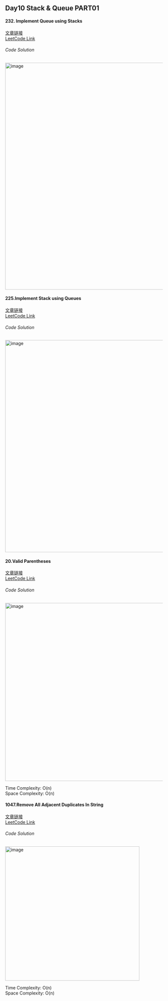 ## Day10 Stack & Queue PART01  

#### 232. Implement Queue using Stacks  
[文章链接](https://programmercarl.com/0232.%E7%94%A8%E6%A0%88%E5%AE%9E%E7%8E%B0%E9%98%9F%E5%88%97.html#%E5%85%B6%E4%BB%96%E8%AF%AD%E8%A8%80%E7%89%88%E6%9C%AC)  
[LeetCode Link](https://leetcode.com/problems/implement-queue-using-stacks/)  

###### Code Solution  
<img width="725" alt="image" src="https://github.com/user-attachments/assets/0e2b528a-5644-420e-a443-7544ceda9f11" />


#### 225.Implement Stack using Queues  
[文章链接](https://programmercarl.com/0225.%E7%94%A8%E9%98%9F%E5%88%97%E5%AE%9E%E7%8E%B0%E6%A0%88.html)  
[LeetCode Link](https://leetcode.com/problems/implement-stack-using-queues/description/)  

###### Code Solution  
<img width="678" alt="image" src="https://github.com/user-attachments/assets/11ebec9b-cdca-49eb-aefb-dc598f2bc09e" />

#### 20.Valid Parentheses  
[文章链接](https://programmercarl.com/0020.%E6%9C%89%E6%95%88%E7%9A%84%E6%8B%AC%E5%8F%B7.html#%E5%85%B6%E4%BB%96%E8%AF%AD%E8%A8%80%E7%89%88%E6%9C%AC)  
[LeetCode Link](https://leetcode.com/problems/valid-parentheses/submissions/1655245022/)  

###### Code Solution  
<img width="569" alt="image" src="https://github.com/user-attachments/assets/51640f24-42f4-407c-9e8d-00b9f9a6e3e9" />

Time Complexity: O(n)  
Space Complexity: O(n)  

#### 1047.Remove All Adjacent Duplicates In String  
[文章链接](https://programmercarl.com/1047.%E5%88%A0%E9%99%A4%E5%AD%97%E7%AC%A6%E4%B8%B2%E4%B8%AD%E7%9A%84%E6%89%80%E6%9C%89%E7%9B%B8%E9%82%BB%E9%87%8D%E5%A4%8D%E9%A1%B9.html)  
[LeetCode Link](https://leetcode.com/problems/remove-all-adjacent-duplicates-in-string/)  

###### Code Solution  
<img width="429" alt="image" src="https://github.com/user-attachments/assets/8140b597-4b59-44e8-bc62-53d824c40f90" />

Time Complexity: O(n)  
Space Complexity: O(n)  
